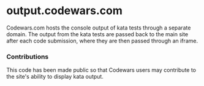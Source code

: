 output.codewars.com
=======================

Codewars.com hosts the console output of kata tests through a separate domain. The output from the kata tests are 
passed back to the main site after each code submission, where they are then passed through an iframe. 


### Contributions
This code has been made public so that Codewars users may contribute to the site's ability to display kata output.
